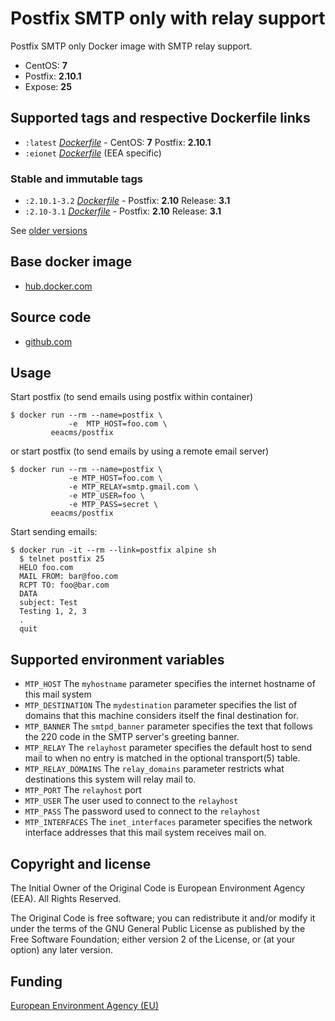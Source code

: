 # Postfix SMTP only with relay support

Postfix SMTP only Docker image with SMTP relay support.

 - CentOS: **7**
 - Postfix: **2.10.1**
 - Expose: **25**


## Supported tags and respective Dockerfile links

  - `:latest` [*Dockerfile*](https://github.com/eea/eea.docker.postfix/blob/master/Dockerfile) - CentOS: **7** Postfix: **2.10.1**
  - `:eionet` [*Dockerfile*](https://github.com/eea/eea.docker.postfix/blob/master/eionet/Dockerfile) (EEA specific)

### Stable and immutable tags

  - `:2.10.1-3.2` [*Dockerfile*](https://github.com/eea/eea.docker.postfix/blob/2.12.1/Dockerfile) - Postfix: **2.10** Release: **3.1**
  - `:2.10-3.1` [*Dockerfile*](https://github.com/eea/eea.docker.postfix/blob/2.12.1/Dockerfile) - Postfix: **2.10** Release: **3.1**

  
See [older versions](https://github.com/eea/eea.docker.postfix/releases)


## Base docker image

 - [hub.docker.com](https://hub.docker.com/r/eeacms/postfix)


## Source code

  - [github.com](http://github.com/eea/eea.docker.postfix)


## Usage

Start postfix (to send emails using postfix within container)

    $ docker run --rm --name=postfix \
                 -e  MTP_HOST=foo.com \
             eeacms/postfix

or start postfix (to send emails by using a remote email server)

    $ docker run --rm --name=postfix \
                 -e MTP_HOST=foo.com \
                 -e MTP_RELAY=smtp.gmail.com \
                 -e MTP_USER=foo \
                 -e MTP_PASS=secret \
             eeacms/postfix

Start sending emails:

    $ docker run -it --rm --link=postfix alpine sh
      $ telnet postfix 25
      HELO foo.com
      MAIL FROM: bar@foo.com
      RCPT TO: foo@bar.com
      DATA
      subject: Test
      Testing 1, 2, 3
      .
      quit


## Supported environment variables

* `MTP_HOST` The `myhostname` parameter specifies the internet hostname of this mail system
* `MTP_DESTINATION` The `mydestination` parameter specifies the list of domains that this machine considers itself the final destination for.
* `MTP_BANNER` The `smtpd_banner` parameter specifies the text that follows the 220 code in the SMTP server's greeting banner.
* `MTP_RELAY` The `relayhost` parameter specifies the default host to send mail to when no entry is matched in the optional transport(5) table.
* `MTP_RELAY_DOMAINS` The `relay_domains` parameter restricts what destinations this system will relay mail to.
* `MTP_PORT` The `relayhost` port
* `MTP_USER` The user used to connect to the `relayhost`
* `MTP_PASS` The password used to connect to the `relayhost`
* `MTP_INTERFACES` The `inet_interfaces` parameter specifies the network interface addresses that this mail system receives mail on.


## Copyright and license

The Initial Owner of the Original Code is European Environment Agency (EEA).
All Rights Reserved.

The Original Code is free software;
you can redistribute it and/or modify it under the terms of the GNU
General Public License as published by the Free Software Foundation;
either version 2 of the License, or (at your option) any later
version.


## Funding

[European Environment Agency (EU)](http://eea.europa.eu)
